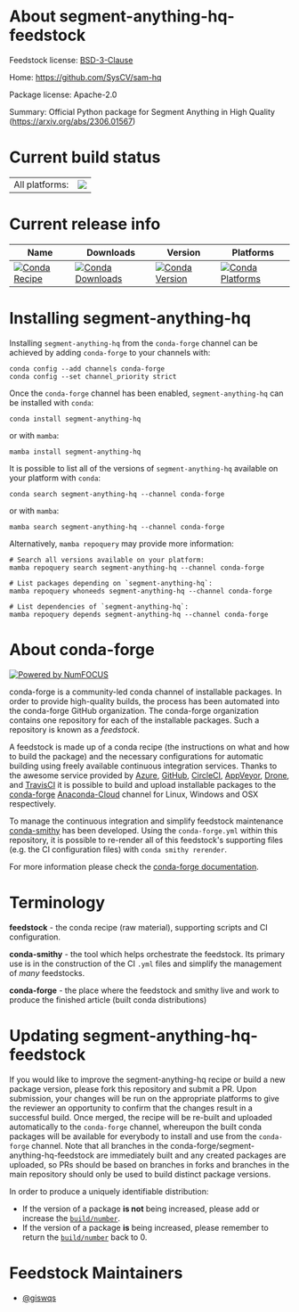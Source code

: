 About segment-anything-hq-feedstock
===================================

Feedstock license: [BSD-3-Clause](https://github.com/conda-forge/segment-anything-hq-feedstock/blob/main/LICENSE.txt)

Home: https://github.com/SysCV/sam-hq

Package license: Apache-2.0

Summary: Official Python package for Segment Anything in High Quality (https://arxiv.org/abs/2306.01567)

Current build status
====================


<table><tr><td>All platforms:</td>
    <td>
      <a href="https://dev.azure.com/conda-forge/feedstock-builds/_build/latest?definitionId=20076&branchName=main">
        <img src="https://dev.azure.com/conda-forge/feedstock-builds/_apis/build/status/segment-anything-hq-feedstock?branchName=main">
      </a>
    </td>
  </tr>
</table>

Current release info
====================

| Name | Downloads | Version | Platforms |
| --- | --- | --- | --- |
| [![Conda Recipe](https://img.shields.io/badge/recipe-segment--anything--hq-green.svg)](https://anaconda.org/conda-forge/segment-anything-hq) | [![Conda Downloads](https://img.shields.io/conda/dn/conda-forge/segment-anything-hq.svg)](https://anaconda.org/conda-forge/segment-anything-hq) | [![Conda Version](https://img.shields.io/conda/vn/conda-forge/segment-anything-hq.svg)](https://anaconda.org/conda-forge/segment-anything-hq) | [![Conda Platforms](https://img.shields.io/conda/pn/conda-forge/segment-anything-hq.svg)](https://anaconda.org/conda-forge/segment-anything-hq) |

Installing segment-anything-hq
==============================

Installing `segment-anything-hq` from the `conda-forge` channel can be achieved by adding `conda-forge` to your channels with:

```
conda config --add channels conda-forge
conda config --set channel_priority strict
```

Once the `conda-forge` channel has been enabled, `segment-anything-hq` can be installed with `conda`:

```
conda install segment-anything-hq
```

or with `mamba`:

```
mamba install segment-anything-hq
```

It is possible to list all of the versions of `segment-anything-hq` available on your platform with `conda`:

```
conda search segment-anything-hq --channel conda-forge
```

or with `mamba`:

```
mamba search segment-anything-hq --channel conda-forge
```

Alternatively, `mamba repoquery` may provide more information:

```
# Search all versions available on your platform:
mamba repoquery search segment-anything-hq --channel conda-forge

# List packages depending on `segment-anything-hq`:
mamba repoquery whoneeds segment-anything-hq --channel conda-forge

# List dependencies of `segment-anything-hq`:
mamba repoquery depends segment-anything-hq --channel conda-forge
```


About conda-forge
=================

[![Powered by
NumFOCUS](https://img.shields.io/badge/powered%20by-NumFOCUS-orange.svg?style=flat&colorA=E1523D&colorB=007D8A)](https://numfocus.org)

conda-forge is a community-led conda channel of installable packages.
In order to provide high-quality builds, the process has been automated into the
conda-forge GitHub organization. The conda-forge organization contains one repository
for each of the installable packages. Such a repository is known as a *feedstock*.

A feedstock is made up of a conda recipe (the instructions on what and how to build
the package) and the necessary configurations for automatic building using freely
available continuous integration services. Thanks to the awesome service provided by
[Azure](https://azure.microsoft.com/en-us/services/devops/), [GitHub](https://github.com/),
[CircleCI](https://circleci.com/), [AppVeyor](https://www.appveyor.com/),
[Drone](https://cloud.drone.io/welcome), and [TravisCI](https://travis-ci.com/)
it is possible to build and upload installable packages to the
[conda-forge](https://anaconda.org/conda-forge) [Anaconda-Cloud](https://anaconda.org/)
channel for Linux, Windows and OSX respectively.

To manage the continuous integration and simplify feedstock maintenance
[conda-smithy](https://github.com/conda-forge/conda-smithy) has been developed.
Using the ``conda-forge.yml`` within this repository, it is possible to re-render all of
this feedstock's supporting files (e.g. the CI configuration files) with ``conda smithy rerender``.

For more information please check the [conda-forge documentation](https://conda-forge.org/docs/).

Terminology
===========

**feedstock** - the conda recipe (raw material), supporting scripts and CI configuration.

**conda-smithy** - the tool which helps orchestrate the feedstock.
                   Its primary use is in the construction of the CI ``.yml`` files
                   and simplify the management of *many* feedstocks.

**conda-forge** - the place where the feedstock and smithy live and work to
                  produce the finished article (built conda distributions)


Updating segment-anything-hq-feedstock
======================================

If you would like to improve the segment-anything-hq recipe or build a new
package version, please fork this repository and submit a PR. Upon submission,
your changes will be run on the appropriate platforms to give the reviewer an
opportunity to confirm that the changes result in a successful build. Once
merged, the recipe will be re-built and uploaded automatically to the
`conda-forge` channel, whereupon the built conda packages will be available for
everybody to install and use from the `conda-forge` channel.
Note that all branches in the conda-forge/segment-anything-hq-feedstock are
immediately built and any created packages are uploaded, so PRs should be based
on branches in forks and branches in the main repository should only be used to
build distinct package versions.

In order to produce a uniquely identifiable distribution:
 * If the version of a package **is not** being increased, please add or increase
   the [``build/number``](https://docs.conda.io/projects/conda-build/en/latest/resources/define-metadata.html#build-number-and-string).
 * If the version of a package **is** being increased, please remember to return
   the [``build/number``](https://docs.conda.io/projects/conda-build/en/latest/resources/define-metadata.html#build-number-and-string)
   back to 0.

Feedstock Maintainers
=====================

* [@giswqs](https://github.com/giswqs/)

